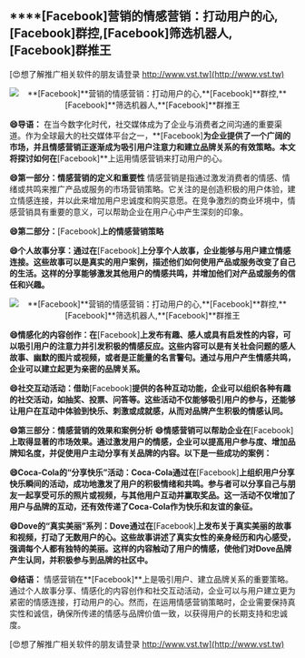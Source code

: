 ## ****[Facebook]**营销的情感营销：打动用户的心,**[Facebook]**群控,**[Facebook]**筛选机器人,**[Facebook]**群推王**

[😍想了解推广相关软件的朋友请登录 http://www.vst.tw](http://www.vst.tw)

 <center><img src="https://vst.tw/MP4/tuiguang/png/5.png" alt="**[Facebook]**营销的情感营销：打动用户的心,**[Facebook]**群控,**[Facebook]**筛选机器人,**[Facebook]**群推王"></center>

**😄导语：**
在当今数字化时代，社交媒体成为了企业与消费者之间沟通的重要渠道。作为全球最大的社交媒体平台之一，**[Facebook]**为企业提供了一个广阔的市场，并且情感营销正逐渐成为吸引用户注意力和建立品牌关系的有效策略。本文将探讨如何在**[Facebook]**上运用情感营销来打动用户的心。

**😄第一部分：情感营销的定义和重要性**
情感营销是指通过激发消费者的情感、情绪或共鸣来推广产品或服务的市场营销策略。它关注的是创造积极的用户体验，建立情感连接，并以此来增加用户忠诚度和购买意愿。在竞争激烈的商业环境中，情感营销具有重要的意义，可以帮助企业在用户心中产生深刻的印象。

**😄第二部分：**[Facebook]**上的情感营销策略**

**😄个人故事分享：通过在**[Facebook]**上分享个人故事，企业能够与用户建立情感连接。这些故事可以是真实的用户案例，描述他们如何使用产品或服务改变了自己的生活。这样的分享能够激发其他用户的情感共鸣，并增加他们对产品或服务的信任和兴趣。**

 <center><img src="https://vst.tw/MP4/tuiguang/png/0.png" alt="**[Facebook]**营销的情感营销：打动用户的心,**[Facebook]**群控,**[Facebook]**筛选机器人,**[Facebook]**群推王"></center>

**😄情感化的内容创作：在**[Facebook]**上发布有趣、感人或具有启发性的内容，可以吸引用户的注意力并引发积极的情感反应。这些内容可以是有关社会问题的感人故事、幽默的图片或视频，或者是正能量的名言警句。通过与用户产生情感共鸣，企业可以建立起更为亲密的品牌关系。**

**😄社交互动活动：借助**[Facebook]**提供的各种互动功能，企业可以组织各种有趣的社交活动，如抽奖、投票、问答等。这些活动不仅能够吸引用户的参与，还能够让用户在互动中体验到快乐、刺激或成就感，从而对品牌产生积极的情感认同。**

**😄第三部分：情感营销的效果和案例分析**
**😄情感营销可以帮助企业在**[Facebook]**上取得显著的市场效果。通过激发用户的情感，企业可以提高用户参与度、增加品牌知名度，并促使用户主动分享有关品牌的内容。以下是一些成功的案例：**

**😄Coca-Cola的“分享快乐”活动：Coca-Cola通过在**[Facebook]**上组织用户分享快乐瞬间的活动，成功地激发了用户的积极情绪和共鸣。参与者可以分享自己与朋友一起享受可乐的照片或视频，与其他用户互动并赢取奖品。这一活动不仅增加了用户与品牌的互动，还有效传递了Coca-Cola作为快乐和友谊的象征。**

**😄Dove的“真实美丽”系列：Dove通过在**[Facebook]**上发布关于真实美丽的故事和视频，打动了无数用户的心。这些故事讲述了真实女性的亲身经历和内心感受，强调每个人都有独特的美丽。这样的内容触动了用户的情感，使他们对Dove品牌产生认同，并积极参与到品牌的社区中。**

**😄结语：**
情感营销在**[Facebook]**上是吸引用户、建立品牌关系的重要策略。通过个人故事分享、情感化的内容创作和社交互动活动，企业可以与用户建立更为紧密的情感连接，打动用户的心。然而，在运用情感营销策略时，企业需要保持真实性和诚信，确保所传递的情感与品牌价值一致，以获得用户的长期支持和忠诚度。

[😍想了解推广相关软件的朋友请登录 http://www.vst.tw](http://www.vst.tw)



